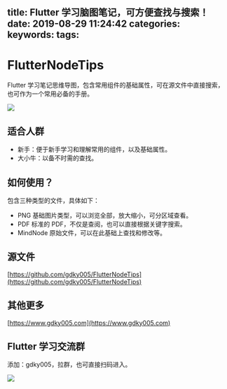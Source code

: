 title: Flutter 学习脑图笔记，可方便查找与搜索！
date: 2019-08-29 11:24:42
categories:
keywords:
tags:
---


# FlutterNodeTips
Flutter 学习笔记思维导图，包含常用组件的基础属性，可在源文件中直接搜索，也可作为一个常用必备的手册。

![](https://github.com/gdky005/FlutterNodeTips/blob/master/FlutterNode_%20thumb.png)

## 适合人群
- 新手：便于新手学习和理解常用的组件，以及基础属性。
- 大小牛：以备不时需的查找。

## 如何使用？
包含三种类型的文件，具体如下：
 - PNG  基础图片类型，可以浏览全部，放大缩小，可分区域查看。
 - PDF  标准的 PDF，不仅是查阅，也可以直接根据关键字搜索。
 - MindNode  原始文件，可以在此基础上查找和修改等。

## 源文件

[https://github.com/gdky005/FlutterNodeTips](https://github.com/gdky005/FlutterNodeTips)

## 其他更多

[https://www.gdky005.com](https://www.gdky005.com)
 

## Flutter 学习交流群
添加：gdky005，拉群，也可直接扫码进入。

![](https://github.com/gdky005/FlutterNodeTips/blob/master/organization.png)


